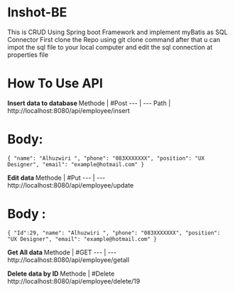 # Inshot-BE

This is CRUD Using Spring boot Framework and implement myBatis as SQL Connector
First clone the Repo using git clone command
after that u can impot the sql file to your local computer and edit the sql connection at properties file

# How To Use API
<b> Insert data to database </b>
Methode | #Post 
--- | ---
Path | http://localhost:8080/api/employee/insert

# Body:
`{
        "name": "Alhuzwiri ",
        "phone": "083XXXXXXX",
        "position": "UX Designer",
        "email": "example@hotmail.com"
}`


<b> Edit data </b>
Methode | #Put 
--- | ---
http://localhost:8080/api/employee/update

# Body :

`{
        "Id":29,
        "name": "Alhuzwiri ",
        "phone": "083XXXXXXX",
        "position": "UX Designer",
        "email": "example@hotmail.com"
}`

<b> Get All data </b>
Methode | #GET 
--- | ---
http://localhost:8080/api/employee/getall

<b> Delete data by ID </b>
Methode | #Delete
http://localhost:8080/api/employee/delete/19

